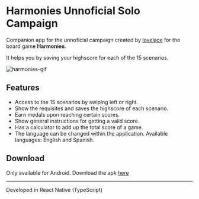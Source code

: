 # Harmonies Unnoficial Solo Campaign

Companion app for the unnoficial campaign created by [lovelace](https://boardgamegeek.com/filepage/278347/melodies-solo-scenarios) for the board game **Harmonies**.

It helps you by saving your highscore for each of the 15 scenarios.

![harmonies-gif](https://github.com/user-attachments/assets/0871c359-0b28-4dd8-b1ac-bdc07ca1f723)

## Features

* Access to the 15 scenarios by swiping left or right.
* Show the requisites and saves the highscore of each scenario.
* Earn medals upon reaching certain scores.
* Show general instructions for getting a valid score.
* Has a calculator to add up the total score of a game.
* The language can be changed within the application. Available languages: English and Spanish.

## Download

Only available for Android. Download the apk [here](https://github.com/miguel-saiph/harmonies-solo-companion/releases/tag/v.1.0.0)

---

Developed in React Native (TypeScript)

